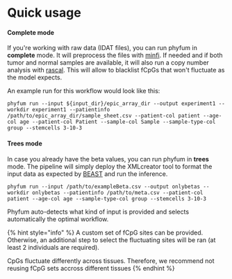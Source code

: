 # Quick usage

#### Complete mode

If you're working with raw data (IDAT files), you can run phyfum in **complete** mode. It will preprocess the files with [minfi](https://bioconductor.org/packages/release/bioc/html/minfi.html). If needed and if both tumor and normal samples are available, it will also run a copy number analysis with [rascal](https://github.com/crukci-bioinformatics/rascal). This will allow to blacklist fCpGs that won't fluctuate as the model expects.&#x20;

An example run for this workflow would look like this:

```
phyfum run --input ${input_dir}/epic_array_dir --output experiment1 --workdir experiment1 --patientinfo /path/to/epic_array_dir/sample_sheet.csv --patient-col patient --age-col age --patient-col Patient --sample-col Sample --sample-type-col group --stemcells 3-10-3 
```

#### Trees mode

In case you already have the beta values, you can run phyfum in **trees** mode. The pipeline will simply deploy the XMLcreator tool to format the input data as expected by [BEAST](https://beast.community/) and run the inference.

```
phyfum run --input /path/to/exampleBeta.csv --output onlybetas --workdir onlybetas --patientinfo /path/to/meta.csv --patient-col patient --age-col age --sample-type-col group --stemcells 3-10-3
```

Phyfum auto-detects what kind of input is provided and selects automatically the optimal workflow.

{% hint style="info" %}
A custom set of fCpG sites can be provided. Otherwise, an additional step to select the fluctuating sites will be ran (at least 2 individuals are required).&#x20;

CpGs fluctuate differently across tissues. Therefore, we recommend not reusing fCpG sets accross different tissues
{% endhint %}
